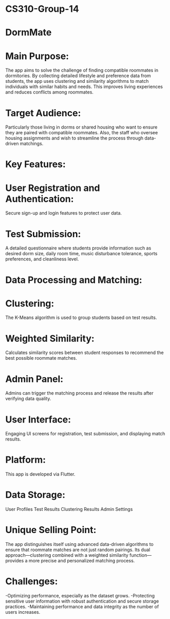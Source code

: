 # CS310-Group-14
# DormMate 

# Main Purpose:

The app aims to solve the challenge of finding compatible roommates in dormitories. By collecting detailed lifestyle and preference data from students, the app uses clustering and similarity algorithms to match individuals with similar habits and needs. This improves living experiences and reduces conflicts among roommates.


# Target Audience:

Particularly those living in dorms or shared housing who want to ensure they are paired with compatible roommates. Also, the staff who oversee housing assignments and wish to streamline the process through data-driven matchings.


# Key Features:

# User Registration and Authentication:
  Secure sign-up and login features to protect user data.

# Test Submission:
  A detailed questionnaire where students provide information such as desired dorm size, daily room time, music disturbance tolerance, sports preferences, and cleanliness level.

# Data Processing and Matching:
# Clustering:
  The K-Means algorithm is used to group students based on test results.
# Weighted Similarity:
  Calculates similarity scores between student responses to recommend the best possible roommate matches.

# Admin Panel:
  Admins can trigger the matching process and release the results after verifying data quality.
  
# User Interface:
  Engaging UI screens for registration, test submission, and displaying match results.


# Platform:
  This app is developed via Flutter.

# Data Storage:
  User Profiles
  Test Results
  Clustering Results
  Admin Settings

# Unique Selling Point:
  The app distinguishes itself using advanced data-driven algorithms to ensure that roommate matches are not just random pairings. Its dual approach—clustering combined with a weighted similarity function—provides a more precise and personalized matching process.

# Challenges:
  
  -Optimizing performance, especially as the dataset grows.
  -Protecting sensitive user information with robust authentication and secure storage practices.
  -Maintaining performance and data integrity as the number of users increases.
